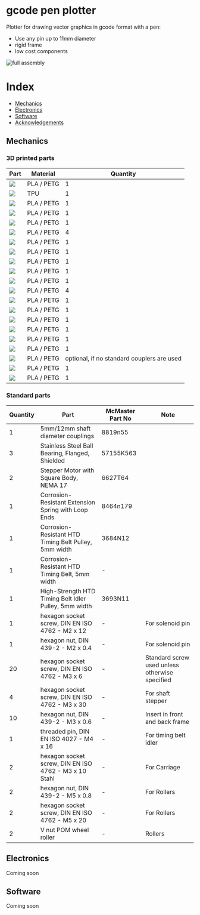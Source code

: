 # gcode pen plotter

Plotter for drawing vector graphics in gcode format with a pen:

- Use any pin up to 11mm diameter
- rigid frame
- low cost components

<img src="./print/zsb/full_nocolor.png" alt="full assembly"/>

# Index
- [Mechanics](#Mechanics)
- [Electronics](#Electronics)
- [Software](#Software)
- [Acknowledgements](#Acknowledgements)


## Mechanics

### 3D printed parts

| Part | Material | Quantity |
| ---- | -------- | -------- |
| <img src="./print/png/carriage_penholder_base.png"/> | PLA / PETG | 1 |
| <img src="./print/png/carriage_penholder_connector_fitting.png"/> | TPU | 1 |
| <img src="./print/png/carriage_penholder_connector_head.png"/> | PLA / PETG | 1 |
| <img src="./print/png/carriage_penholder_connector_screw.png"/> | PLA / PETG | 1 |
| <img src="./print/png/carriage.png"/> | PLA / PETG | 1 |
| <img src="./print/png/flat_steel_flange.png"/> | PLA / PETG | 4 |
| <img src="./print/png/flat_steel_lever.png"/> | PLA / PETG | 1 |
| <img src="./print/png/frame_back.png"/> | PLA / PETG | 1 |
| <img src="./print/png/frame_front.png"/> | PLA / PETG | 1 |
| <img src="./print/png/housing_back.png"/> | PLA / PETG | 1 |
| <img src="./print/png/housing_front.png"/> | PLA / PETG | 1 |
| <img src="./print/png/housing_feet.png"/> | PLA / PETG | 4 |
| <img src="./print/png/paper_guide_1.png"/> | PLA / PETG | 1 |
| <img src="./print/png/paper_guide_2.png"/> | PLA / PETG | 1 |
| <img src="./print/png/paper_guide_lever.png"/> | PLA / PETG | 1 |
| <img src="./print/png/paper_guide_pusher.png"/> | PLA / PETG | 1 |
| <img src="./print/png/paper_guide_lever.png"/> | PLA / PETG | 1 |
| <img src="./print/png/paper_intake_support.png"/> | PLA / PETG | 1 |
| <img src="./print/png/shaft_connector_flange.png"> | PLA / PETG | optional, if no standard couplers are used |
| <img src="./print/png/shaft_end_flange.png"> | PLA / PETG | 1 |
| <img src="./print/png/solenoid_slider.png"> | PLA / PETG | 1 |

### Standard parts

| Quantity | Part | McMaster Part No | Note |
| -------- | ---- | ---------------- | ---- |
| 1 | 5mm/12mm shaft diameter couplings | 8819n55 | |
| 3 | Stainless Steel Ball Bearing, Flanged, Shielded | 57155K563 | |
| 2 | Stepper Motor with Square Body, NEMA 17 | 6627T64 | |
| 1 | Corrosion-Resistant Extension Spring with Loop Ends | 8464n179 | |
| 1 | Corrosion-Resistant HTD Timing Belt Pulley, 5mm width | 3684N12 | |
| 1 | Corrosion-Resistant HTD Timing Belt, 5mm width | - | |
| 1 | High-Strength HTD Timing Belt Idler Pulley, 5mm width | 3693N11 | | 
| 1 | hexagon socket screw, DIN EN ISO 4762 - M2 x 12 | - | For solenoid pin |
| 1 | hexagon nut, DIN 439-2 - M2 x 0.4 | - | For solenoid pin |
| 20 | hexagon socket screw, DIN EN ISO 4762 - M3 x 6 | - | Standard screw used unless otherwise specified |
| 4 | hexagon socket screw, DIN EN ISO 4762 - M3 x 30 | - | For shaft stepper |
| 10 | hexagon nut, DIN 439-2 - M3 x 0.6 | - | Insert in front and back frame |
| 1 | threaded pin, DIN EN ISO 4027 - M4 x 16 | - | For timing belt idler |
| 2 | hexagon socket screw, DIN EN ISO 4762 - M3 x 10 Stahl | - | For Carriage |
| 2 | hexagon nut, DIN 439-2 - M5 x 0.8 | - | For Rollers |
| 2 | hexagon socket screw, DIN EN ISO 4762 - M5 x 20 | - | For Rollers |
| 2 | V nut POM wheel roller | - | Rollers |


## Electronics

Coming soon



## Software

Coming soon